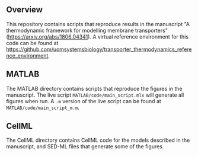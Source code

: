 ## Overview
This repository contains scripts that reproduce results in the manuscript "A thermodynamic framework for modelling membrane transporters" (https://arxiv.org/abs/1806.04341). A virtual reference environment for this code can be found at https://github.com/uomsystemsbiology/transporter_thermodynamics_reference_environment.

## MATLAB
The MATLAB directory contains scripts that reproduce the figures in the manuscript. The live script `MATLAB/code/main_script.mlx` will generate all figures when run. A `.m` version of the live script can be found at `MATLAB/code/main_script_m.m`.

## CellML
The CellML directory contains CellML code for the models described in the manuscript, and SED-ML files that generate some of the figures.
